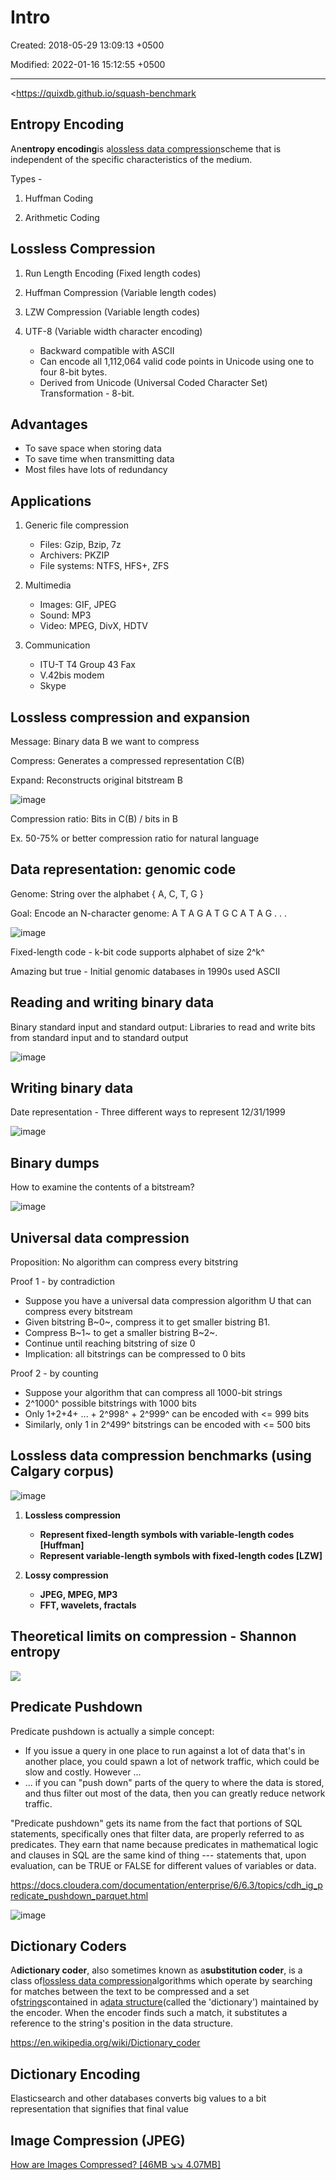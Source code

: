 # Intro

Created: 2018-05-29 13:09:13 +0500

Modified: 2022-01-16 15:12:55 +0500

---

<https://quixdb.github.io/squash-benchmark

## Entropy Encoding

An**entropy encoding**is a[lossless data compression](https://en.wikipedia.org/wiki/Lossless_compression)scheme that is independent of the specific characteristics of the medium.

Types -

1.  Huffman Coding

2.  Arithmetic Coding

## Lossless Compression

1.  Run Length Encoding (Fixed length codes)

2.  Huffman Compression (Variable length codes)

3.  LZW Compression (Variable length codes)

4.  UTF-8 (Variable width character encoding)
    -   Backward compatible with ASCII
    -   Can encode all 1,112,064 valid code points in Unicode using one to four 8-bit bytes.
    -   Derived from Unicode (Universal Coded Character Set) Transformation - 8-bit.

## Advantages
-   To save space when storing data
-   To save time when transmitting data
-   Most files have lots of redundancy

## Applications

1.  Generic file compression
    -   Files: Gzip, Bzip, 7z
    -   Archivers: PKZIP
    -   File systems: NTFS, HFS+, ZFS

2.  Multimedia
    -   Images: GIF, JPEG
    -   Sound: MP3
    -   Video: MPEG, DivX, HDTV

3.  Communication
    -   ITU-T T4 Group 43 Fax
    -   V.42bis modem
    -   Skype

## Lossless compression and expansion

Message: Binary data B we want to compress

Compress: Generates a compressed representation C(B)

Expand: Reconstructs original bitstream B

![image](media/Intro-image1.jpeg)

Compression ratio: Bits in C(B) / bits in B

Ex. 50-75% or better compression ratio for natural language

## Data representation: genomic code

Genome: String over the alphabet { A, C, T, G }

Goal: Encode an N-character genome: A T A G A T G C A T A G . . .

![image](media/Intro-image2.jpg)

Fixed-length code - k-bit code supports alphabet of size 2^k^

Amazing but true - Initial genomic databases in 1990s used ASCII

## Reading and writing binary data

Binary standard input and standard output: Libraries to read and write bits from standard input and to standard output

![image](media/Intro-image3.jpg)

## Writing binary data

Date representation - Three different ways to represent 12/31/1999

![image](media/Intro-image4.jpg)

## Binary dumps

How to examine the contents of a bitstream?

![image](media/Intro-image5.jpg)

## Universal data compression

Proposition: No algorithm can compress every bitstring

Proof 1 - by contradiction
-   Suppose you have a universal data compression algorithm U that can compress every bitstream
-   Given bitstring B~0~, compress it to get smaller bistring B1.
-   Compress B~1~ to get a smaller bistring B~2~.
-   Continue until reaching bitstring of size 0
-   Implication: all bitstrings can be compressed to 0 bits

Proof 2 - by counting
-   Suppose your algorithm that can compress all 1000-bit strings
-   2^1000^ possible bitstrings with 1000 bits
-   Only 1+2+4+ ... + 2^998^ + 2^999^ can be encoded with <= 999 bits
-   Similarly, only 1 in 2^499^ bitstrings can be encoded with <= 500 bits

## Lossless data compression benchmarks (using Calgary corpus)

![image](media/Intro-image6.jpg)

1.  **Lossless compression**
    -   **Represent fixed-length symbols with variable-length codes [Huffman]**
    -   **Represent variable-length symbols with fixed-length codes [LZW]**

2.  **Lossy compression**
    -   **JPEG, MPEG, MP3**
    -   **FFT, wavelets, fractals**

## Theoretical limits on compression - Shannon entropy

![](media/Intro-image7.jpg)

## Predicate Pushdown

Predicate pushdown is actually a simple concept:
-   If you issue a query in one place to run against a lot of data that's in another place, you could spawn a lot of network traffic, which could be slow and costly. However ...
-   ... if you can "push down" parts of the query to where the data is stored, and thus filter out most of the data, then you can greatly reduce network traffic.

"Predicate pushdown" gets its name from the fact that portions of SQL statements, specifically ones that filter data, are properly referred to as predicates. They earn that name because predicates in mathematical logic and clauses in SQL are the same kind of thing --- statements that, upon evaluation, can be TRUE or FALSE for different values of variables or data.

<https://docs.cloudera.com/documentation/enterprise/6/6.3/topics/cdh_ig_predicate_pushdown_parquet.html>

![image](media/Intro-image8.jpg)

## Dictionary Coders

A**dictionary coder**, also sometimes known as a**substitution coder**, is a class of[lossless data compression](https://en.wikipedia.org/wiki/Lossless_data_compression)algorithms which operate by searching for matches between the text to be compressed and a set of[strings](https://en.wikipedia.org/wiki/String_(computer_science))contained in a[data structure](https://en.wikipedia.org/wiki/Data_structure)(called the 'dictionary') maintained by the encoder. When the encoder finds such a match, it substitutes a reference to the string's position in the data structure.

<https://en.wikipedia.org/wiki/Dictionary_coder>

## Dictionary Encoding

Elasticsearch and other databases converts big values to a bit representation that signifies that final value

## Image Compression (JPEG)

[How are Images Compressed? [46MB ↘↘ 4.07MB]](https://www.youtube.com/watch?v=Kv1Hiv3ox8I)
